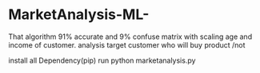 # MarketAnalysis-ML-



That algorithm 91% accurate and 9% confuse matrix with scaling age and income of customer. analysis target customer who will buy product /not

install all Dependency(pip)
run
python marketanalysis.py
